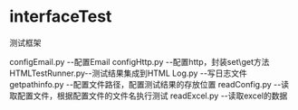 # interfaceTest
测试框架

configEmail.py   --配置Email
configHttp.py    --配置http，封装set\get方法
HTMLTestRunner.py--测试结果集成到HTML
Log.py           --写日志文件
getpathinfo.py   --配置文件路径，配置测试结果的存放位置
readConfig.py    --读取配置文件，根据配置文件的文件名执行测试
readExcel.py     --读取excel的数据

